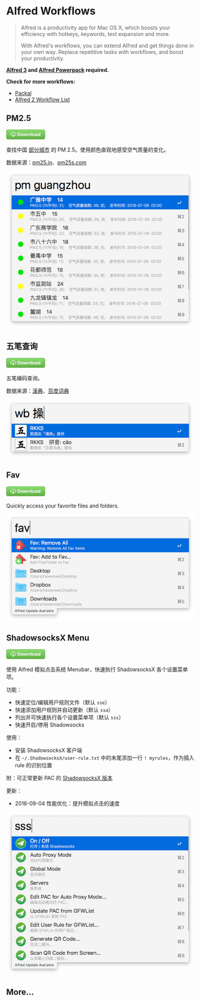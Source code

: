 # Alfred Workflows

> Alfred is a productivity app for Mac OS X, which boosts your efficiency with hotkeys, keywords, text expansion and more. 
>
> With Alfred's workflows, you can extend Alfred and get things done in your own way. Replace repetitive tasks with workflows, and boost your productivity.

**[Alfred 3] and [Alfred Powerpack] required.**

**Check for more workflows:**
- [Packal]
- [Alfred 2 Workflow List]


## PM2.5

[![Download][dl_btn]][pm2.5_wf]

查找中国 [部分城市](http://pm25.in/) 的 PM 2.5。使用颜色直观地感受空气质量的变化。

数据来源：[pm25.in](http://pm25.in/)、[pm25s.com](http://www.pm25s.com/)

![PM2.5][pm2.5_shot]


## 五笔查询

[![Download][dl_btn]][wubi_wf]

五笔编码查询。

数据来源：[漢典](http://www.zdic.net/)、[百度词典](http://dict.baidu.com/)

![五笔查询][wubi_shot]


## Fav

[![Download][dl_btn]][fav_wf]

Quickly access your favorite files and folders.

![Fav][fav_shot]


## ShadowsocksX Menu

[![Download][dl_btn]][ssx-menu_wf]

使用 Alfred 模拟点击系统 Menubar，快速执行 ShadowsocksX 各个设置菜单项。

功能：

- 快速定位/编辑用户规则文件（默认 `sse`）
- 快速添加用户规则并自动更新（默认 `ssa`）
- 列出并可快速执行各个设置菜单项（默认 `sss`）
- 快速开启/停用 Shadowsocks

使用：

- 安装 ShadowsocksX 客户端
- 在 `~/.ShadowsocksX/user-rule.txt` 中的末尾添加一行 `! myrules`，作为插入 rule 的识别位置

附：可正常更新 PAC 的 [ShadowsocksX 版本](https://github.com/RobertYan/ShadowsocksX)

更新：
- 2016-09-04  性能优化：提升模拟点击的速度


![ShadowsocksX Menu][ssx-menu_shot]


## More...

[dl_btn]: assets/btn_dl_gr.png "Download"

[pm2.5_wf]: https://github.com/onestark/alfred-workflows/raw/master/downloads/PM2.5.alfredworkflow
[pm2.5_shot]: assets/pm2.5_shot.png

[wubi_wf]: https://github.com/onestark/alfred-workflows/raw/master/downloads/Wubi.alfredworkflow
[wubi_shot]: assets/wubi_shot.png

[fav_wf]: https://github.com/onestark/alfred-workflows/raw/master/downloads/Fav.alfredworkflow
[fav_shot]: assets/fav_shot.png

[ssx-menu_wf]: https://github.com/onestark/alfred-workflows/raw/master/downloads/ShadowsocksX-Menu.alfredworkflow
[ssx-menu_shot]: assets/ssx-menu_shot.png

[Alfred 3]: https://www.alfredapp.com/
[Alfred Powerpack]: https://www.alfredapp.com/powerpack/
[Alfred 2 Workflow List]:http://alfredworkflow.com/
[Packal]: http://www.packal.org/


